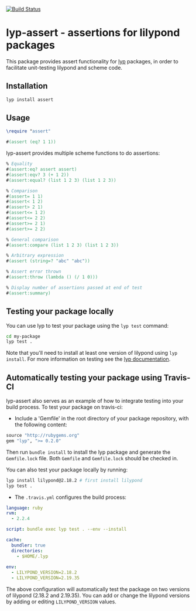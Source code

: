 [![Build Status](https://travis-ci.org/noteflakes/lyp-assert.svg?branch=master)](https://travis-ci.org/noteflakes/lyp-assert)

# lyp-assert - assertions for lilypond packages

This package provides assert functionality for [lyp](https://github.com/noteflakes/lyp) packages, in order to facilitate unit-testing lilypond and scheme code.

## Installation

```bash
lyp install assert
```

## Usage

```lilypond
\require "assert"

#(assert (eq? 1 1))
```

lyp-assert provides multiple scheme functions to do assertions:

```lilypond
% Equality
#(assert:eq? assert assert)
#(assert:eqv? 3 (+ 1 2))
#(assert:equal? (list 1 2 3) (list 1 2 3))

% Comparison
#(assert= 1 1)
#(assert< 1 2)
#(assert> 2 1)
#(assert<= 1 2)
#(assert<= 2 2)
#(assert>= 2 1)
#(assert>= 2 2)

% General comparison
#(assert:compare (list 1 2 3) (list 1 2 3))

% Arbitrary expression
#(assert (string=? "abc" "abc"))

% Assert error thrown
#(assert:throw (lambda () (/ 1 0)))

% Display number of assertions passed at end of test
#(assert:summary)
```


## Testing your package locally

You can use lyp to test your package using the `lyp test` command:

```bash
cd my-package
lyp test .
```

Note that you'll need to install at least one version of lilypond using `lyp install`. For more information on testing see the [lyp documentation](https://github.com/noteflakes/lyp#testing-packages).

## Automatically testing your package using Travis-CI

lyp-assert also serves as an example of how to integrate testing into your build process. To test your package on travis-ci:

- Include a 'Gemfile' in the root directory of your package repository, with the following content:

```ruby
source "http://rubygems.org"
gem "lyp", ">= 0.2.0"
```

Then run `bundle install` to install the lyp package and generate the `Gemfile.lock` file. Both `Gemfile` and `Gemfile.lock` should be checked in.

You can also test your package locally by running:

```bash
lyp install lilypond@2.18.2 # first install lilypond
lyp test .
```

- The `.travis.yml` configures the build process:

```yaml
language: ruby
rvm:
  - 2.2.4

script: bundle exec lyp test . --env --install

cache:
  bundler: true
  directories:
    - $HOME/.lyp
    
env:
  - LILYPOND_VERSION=2.18.2
  - LILYPOND_VERSION=2.19.35

```

The above configuration will automatically test the package on two versions of lilypond (2.18.2 and 2.19.35). You can add or change the lilypond versions by adding or editing `LILYPOND_VERSION` values.

